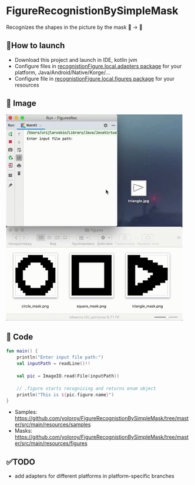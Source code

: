 # FigureRecognistionBySimpleMask
Recognizes the shapes in the picture by the mask :art: -> :symbols:

## :rocket:How to launch
* Download this project and launch in IDE, kotlin jvm
* Configure files in [recognistionFigure.local.adapters package](https://github.com/yoloroy/FigureRecognistionBySimpleMask/tree/master/src/main/kotlin/recognazingFigure/local/adapters) for your platform, Java/Android/Native/Korge/...
* Configure file in [recognistionFigure.local.figures package](https://github.com/yoloroy/FigureRecognistionBySimpleMask/tree/master/src/main/kotlin/recognazingFigure/local/figures) for your resources

## :iphone: Image
<img src="https://github.com/yoloroy/FigureRecognistionBySimpleMask/blob/master/readmeRes/usageImage.gif" width="480" height="560">

## :hammer: Code
```kotlin
fun main() {
    println("Enter input file path:")
    val inputPath = readLine()!!

    val pic = ImageIO.read(File(inputPath))

    // .figure starts recognizing and returns enum object
    println("This is ${pic.figure.name}")
}
```

* Samples: https://github.com/yoloroy/FigureRecognistionBySimpleMask/tree/master/src/main/resources/samples
* Masks: https://github.com/yoloroy/FigureRecognistionBySimpleMask/tree/master/src/main/resources/figures

## :white_check_mark:TODO
* add adapters for different platforms in platform-specific branches
